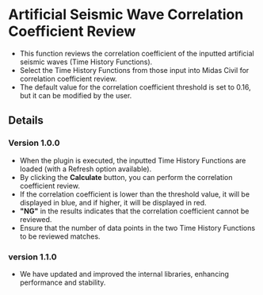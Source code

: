 # Artificial Seismic Wave Correlation Coefficient Review

- This function reviews the correlation coefficient of the inputted artificial seismic waves (Time History Functions).
- Select the Time History Functions from those input into Midas Civil for correlation coefficient review.
- The default value for the correlation coefficient threshold is set to 0.16, but it can be modified by the user.
  <br />

## Details

### Version 1.0.0

- When the plugin is executed, the inputted Time History Functions are loaded (with a Refresh option available).
- By clicking the **Calculate** button, you can perform the correlation coefficient review.
- If the correlation coefficient is lower than the threshold value, it will be displayed in blue, and if higher, it will be displayed in red.
- **"NG"** in the results indicates that the correlation coefficient cannot be reviewed.
- Ensure that the number of data points in the two Time History Functions to be reviewed matches.

### version 1.1.0

- We have updated and improved the internal libraries, enhancing performance and stability.
